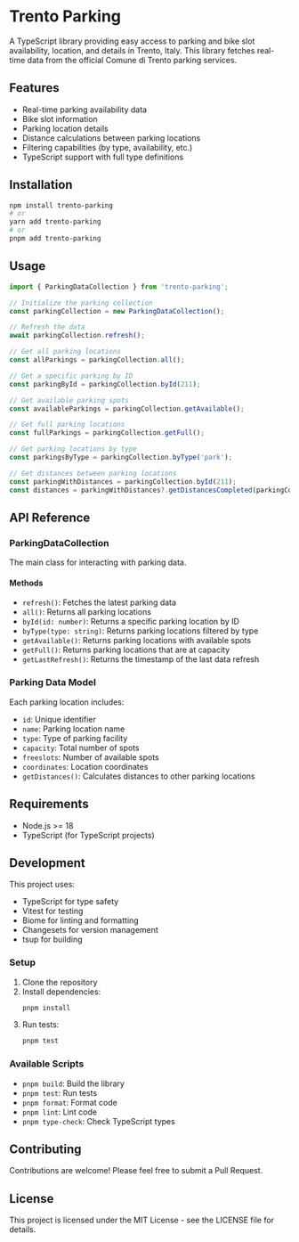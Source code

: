 # Trento Parking

A TypeScript library providing easy access to parking and bike slot availability, location, and details in Trento, Italy. This library fetches real-time data from the official Comune di Trento parking services.

## Features

- Real-time parking availability data
- Bike slot information
- Parking location details
- Distance calculations between parking locations
- Filtering capabilities (by type, availability, etc.)
- TypeScript support with full type definitions

## Installation

```bash
npm install trento-parking
# or
yarn add trento-parking
# or
pnpm add trento-parking
```

## Usage

```typescript
import { ParkingDataCollection } from 'trento-parking';

// Initialize the parking collection
const parkingCollection = new ParkingDataCollection();

// Refresh the data
await parkingCollection.refresh();

// Get all parking locations
const allParkings = parkingCollection.all();

// Get a specific parking by ID
const parkingById = parkingCollection.byId(211);

// Get available parking spots
const availableParkings = parkingCollection.getAvailable();

// Get full parking locations
const fullParkings = parkingCollection.getFull();

// Get parking locations by type
const parkingsByType = parkingCollection.byType('park');

// Get distances between parking locations
const parkingWithDistances = parkingCollection.byId(211);
const distances = parkingWithDistances?.getDistancesCompleted(parkingCollection.all());
```

## API Reference

### ParkingDataCollection

The main class for interacting with parking data.

#### Methods

- `refresh()`: Fetches the latest parking data
- `all()`: Returns all parking locations
- `byId(id: number)`: Returns a specific parking location by ID
- `byType(type: string)`: Returns parking locations filtered by type
- `getAvailable()`: Returns parking locations with available spots
- `getFull()`: Returns parking locations that are at capacity
- `getLastRefresh()`: Returns the timestamp of the last data refresh

### Parking Data Model

Each parking location includes:
- `id`: Unique identifier
- `name`: Parking location name
- `type`: Type of parking facility
- `capacity`: Total number of spots
- `freeslots`: Number of available spots
- `coordinates`: Location coordinates
- `getDistances()`: Calculates distances to other parking locations

## Requirements

- Node.js >= 18
- TypeScript (for TypeScript projects)

## Development

This project uses:
- TypeScript for type safety
- Vitest for testing
- Biome for linting and formatting
- Changesets for version management
- tsup for building

### Setup

1. Clone the repository
2. Install dependencies:
   ```bash
   pnpm install
   ```
3. Run tests:
   ```bash
   pnpm test
   ```

### Available Scripts

- `pnpm build`: Build the library
- `pnpm test`: Run tests
- `pnpm format`: Format code
- `pnpm lint`: Lint code
- `pnpm type-check`: Check TypeScript types

## Contributing

Contributions are welcome! Please feel free to submit a Pull Request.

## License

This project is licensed under the MIT License - see the LICENSE file for details.
